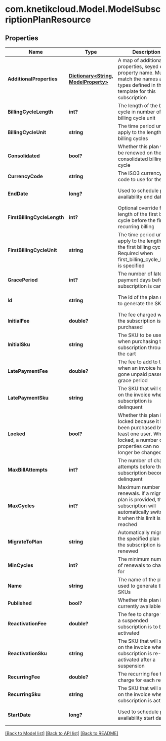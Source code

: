 # com.knetikcloud.Model.ModelSubscriptionPlanResource
## Properties

Name | Type | Description | Notes
------------ | ------------- | ------------- | -------------
**AdditionalProperties** | [**Dictionary&lt;String, ModelProperty&gt;**](ModelProperty.md) | A map of additional properties, keyed on the property name.  Must match the names and types defined in the template for this subscription | [optional] [default to null]
**BillingCycleLength** | **int?** | The length of the billing cycle in number of billing cycle unit | [default to null]
**BillingCycleUnit** | **string** | The time period unit to apply to the length of billing cycles | [default to null]
**Consolidated** | **bool?** | Whether this plan will be renewed on the consolidated billing cycle | [default to null]
**CurrencyCode** | **string** | The ISO3 currency code to use for the fees | [default to null]
**EndDate** | **long?** | Used to schedule plan availability end date | [optional] [default to null]
**FirstBillingCycleLength** | **int?** | Optional override for the length of the first billing cycle before the first recurring billing | [optional] [default to null]
**FirstBillingCycleUnit** | **string** | The time period unit to apply to the length of the first billing cycle. Required when first_billing_cycle_length is specified | [optional] [default to null]
**GracePeriod** | **int?** | The number of late payment days before a subscription is canceled | [default to null]
**Id** | **string** | The id of the plan used to generate the SKUs | [optional] [default to null]
**InitialFee** | **double?** | The fee charged when the subscription is purchased | [default to null]
**InitialSku** | **string** | The SKU to be used when purchasing the subscription through the cart | [optional] [default to null]
**LatePaymentFee** | **double?** | The fee to add to the bill when an invoice has gone unpaid passed the grace period | [default to null]
**LatePaymentSku** | **string** | The SKU that will show on the invoice when the subscription is delinquent | [optional] [default to null]
**Locked** | **bool?** | Whether this plan is locked because it has been purchased by at least one user.  When locked, a number of properties can no longer be changed | [optional] [default to null]
**MaxBillAttempts** | **int?** | The number of charge attempts before the subscription becomes delinquent | [default to null]
**MaxCycles** | **int?** | Maximum number of renewals. If a migration plan is provided, the subscription will automatically switch to it when this limit is reached | [optional] [default to null]
**MigrateToPlan** | **string** | Automatically migrate to the specified plan when the subscription is first renewed | [optional] [default to null]
**MinCycles** | **int?** | The minimum number of renewals to charge for | [optional] [default to null]
**Name** | **string** | The name of the plan used to generate the SKUs | [default to null]
**Published** | **bool?** | Whether this plan is currently available | [default to null]
**ReactivationFee** | **double?** | The fee to charge when a suspended subscription is to be re-activated | [default to null]
**ReactivationSku** | **string** | The SKU that will show on the invoice when the subscription is re-activated after a suspension | [optional] [default to null]
**RecurringFee** | **double?** | The recurring fee to charge for each renewal | [default to null]
**RecurringSku** | **string** | The SKU that will show on the invoice when the subscription is activated | [optional] [default to null]
**StartDate** | **long?** | Used to schedule plan availability start date | [optional] [default to null]

[[Back to Model list]](../README.md#documentation-for-models) [[Back to API list]](../README.md#documentation-for-api-endpoints) [[Back to README]](../README.md)

